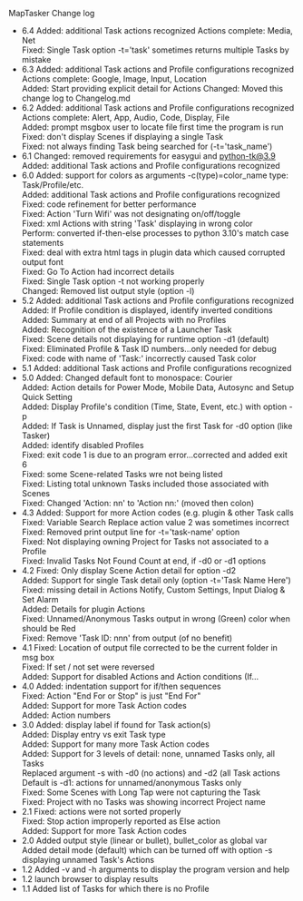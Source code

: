 MapTasker Change log
 
  - 6.4 Added: additional Task actions recognized 
                 Actions complete: Media, Net                                       
        Fixed: Single Task option -t='task' sometimes returns multiple Tasks by mistake 
  - 6.3 Added: additional Task actions and Profile configurations recognized 
                 Actions complete: Google, Image, Input, Location                              
        Added: Start providing explicit detail for Actions
        Changed: Moved this change log to Changelog.md                                           
  - 6.2 Added: additional Task actions and Profile configurations recognized                  
               Actions complete: Alert, App, Audio, Code, Display, File                       
        Added: prompt msgbox user to locate file first time the program is run                
        Fixed: don't display Scenes if displaying a single Task                               
        Fixed: not always finding Task being searched for (-t='task_name')                    
  - 6.1 Changed: removed requirements for easygui and python-tk@3.9                           
        Added: additional Task actions and Profile configurations recognized                  
  - 6.0 Added: support for colors as arguments -c(type)=color_name  type: Task/Profile/etc.   
        Added: additional Task actions and Profile configurations recognized                  
        Fixed: code refinement for better performance                                         
        Fixed: Action 'Turn Wifi' was not designating on/off/toggle                           
        Fixed: xml Actions with string 'Task' displaying in wrong color                       
        Perform: converted if-then-else processes to python 3.10's match case statements      
        Fixed: deal with extra html tags in plugin data which caused corrupted output font    
        Fixed: Go To Action had incorrect details                                             
        Fixed: Single Task option -t not working properly                                     
        Changed: Removed list output style (option -l)                                        
  - 5.2 Added: additional Task actions and Profile configurations recognized                  
        Added: If Profile condition is displayed, identify inverted conditions                
        Added: Summary at end of all Projects with no Profiles                                
        Added: Recognition of the existence of a Launcher Task                                
        Fixed: Scene details not displaying for runtime option -d1 (default)                  
        Fixed: Eliminated Profile & Task ID numbers...only needed for debug                   
        Fixed: code with name of 'Task:' incorrectly caused Task color                        
  - 5.1 Added: additional Task actions and Profile configurations recognized                  
  - 5.0 Added: Changed default font to monospace: Courier                                     
        Added: Action details for Power Mode, Mobile Data, Autosync and Setup Quick Setting   
        Added: Display Profile's condition (Time, State, Event, etc.) with option -p          
        Added: If Task is Unnamed, display just the first Task for -d0 option (like Tasker)   
        Added: identify disabled Profiles                                                     
        Fixed: exit code 1 is due to an program error...corrected and added exit 6            
        Fixed: some Scene-related Tasks wre not being listed                                  
        Fixed: Listing total unknown Tasks included those associated with Scenes              
        Fixed: Changed 'Action: nn' to 'Action nn:'   (moved then colon)                      
  - 4.3 Added: Support for more Action codes (e.g. plugin & other Task calls                  
        Fixed: Variable Search Replace action value 2 was sometimes incorrect                 
        Fixed: Removed print output line for -t='task-name' option                            
        Fixed: Not displaying owning Project for Tasks not associated to a Profile            
        Fixed: Invalid Tasks Not Found Count at end, if -d0 or -d1 options                    
  - 4.2 Fixed: Only display Scene Action detail for option -d2                                
        Added: Support for single Task detail only (option -t='Task Name Here')               
        Fixed: missing detail in Actions Notify, Custom Settings, Input Dialog & Set Alarm    
        Added: Details for plugin Actions                                                     
        Fixed: Unnamed/Anonymous Tasks output in wrong (Green) color when should be Red       
        Fixed: Remove 'Task ID: nnn' from output (of no benefit)                              
  - 4.1 Fixed: Location of output file corrected to be the current folder in msg box          
        Fixed: If set / not set were reversed                                                 
        Added: Support for disabled Actions and Action conditions (If...                      
  - 4.0 Added: indentation support for if/then sequences                                      
        Fixed: Action "End For or Stop" is just "End For"                                     
        Added: Support for more Task Action codes                                             
        Added: Action numbers                                                                 
  - 3.0 Added: display label if found for Task action(s)                                      
        Added: Display entry vs exit Task type                                                
        Added: Support for many more Task Action codes                                        
        Added: Support for 3 levels of detail: none, unnamed Tasks only, all Tasks            
               Replaced argument -s with -d0 (no actions) and -d2 (all Task actions           
               Default is -d1: actions for unnamed/anonymous Tasks only                       
        Fixed: Some Scenes with Long Tap were not capturing the Task                          
        Fixed: Project with no Tasks was showing incorrect Project name                       
  - 2.1 Fixed: actions were not sorted properly                                               
        Fixed: Stop action improperly reported as Else action                                 
        Added: Support for more Task Action codes                                             
  - 2.0 Added output style (linear or bullet), bullet_color as global var                     
        Added detail mode (default) which can be turned off with option -s                    
         displaying unnamed Task's Actions                                                    
  - 1.2 Added -v and -h arguments to display the program version and help                     
  - 1.2 launch browser to display results                                                     
  - 1.1 Added list of Tasks for which there is no Profile                                     
